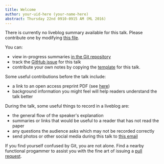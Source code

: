 ```yaml
---
title: Welcome
author: your-uid-here (your-name-here)
abstract: Thursday 22nd 0910-0915 AM (ML 2016)
---
```


There is currently no liveblog summary available for this talk. Please contribute one by modifying [this file](https://github.com/ocamllabs/icfp2016-blog/blob/master/ML/welcome.md).

You can:
* view in-progress summaries [in the Git repository](https://github.com/ocamllabs/icfp2016-blog/tree/master/ML/welcome/)
* track the [GitHub issue](https://github.com/ocamllabs/icfp2016-blog/issues/89) for this talk
* contribute your own notes by copying the [template](welcome/template.md) for this talk.

Some useful contributions before the talk include:
* a link to an open access preprint PDF (see [here](https://github.com/gasche/icfp2016-papers))
* background information you might feel will help readers understand the talk better

During the talk, some useful things to record in a liveblog are:
* the general flow of the speaker's explanation
* summaries or links that would be useful to a reader that has not read the paper
* any questions the audience asks which may not be recorded correctly
* send photos or other social media during this talk to [this email](mailto:icfp16.photos@gmail.com?subject=ML:welcome)

If you find yourself confused by Git, you are not alone. Find a nearby functional progammer
to assist you with the fine art of issuing a [pull request](https://help.github.com/articles/about-pull-requests/).

